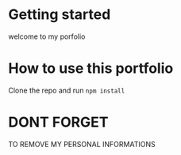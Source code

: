 # Getting started

welcome to my porfolio


# How to use this portfolio

Clone the repo and run `npm install`

# DONT FORGET 

TO REMOVE MY PERSONAL INFORMATIONS







